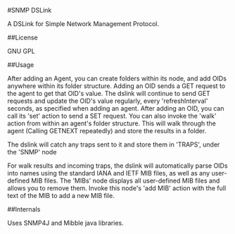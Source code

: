 
#SNMP DSLink

A DSLink for Simple Network Management Protocol.

##License

GNU GPL

##Usage

After adding an Agent, you can create folders within its node, and add OIDs anywhere within its folder structure.
Adding an OID sends a GET request to the agent to get that OID's value. The dslink will continue to send GET requests
and update the OID's value regularly, every 'refreshInterval' seconds, as specified when adding an agent. After adding
an OID, you can call its 'set' action to send a SET request.
You can also invoke the 'walk' action from within an agent's folder structure. This will walk through the agent (Calling
GETNEXT repeatedly) and store the results in a folder.

The dslink will catch any traps sent to it and store them in 'TRAPS', under the 'SNMP' node

For walk results and incoming traps, the dslink will automatically parse OIDs into names using the standard IANA and 
IETF MIB files, as well as any user-defined MIB files. The 'MIBs' node displays all user-defined MIB files and allows
you to remove them. Invoke this node's 'add MIB' action with the full text of the MIB to add a new MIB file.

##Internals

Uses SNMP4J and Mibble java libraries.








